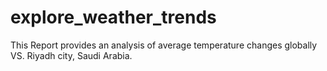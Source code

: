 # explore_weather_trends
This Report provides an analysis of average temperature changes globally VS. Riyadh city, Saudi Arabia.
